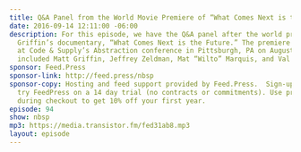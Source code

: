 ```yaml
---
title: Q&A Panel from the World Movie Premiere of “What Comes Next is the Future”
date: 2016-09-14 12:11:00 -06:00
description: For this episode, we have the Q&A panel after the world premiere of Matt
  Griffin’s documentary, “What Comes Next is the Future.” The premiere took place
  at Code & Supply’s Abstraction conference in Pittsburgh, PA on August 18th. Panelists
  included Matt Griffin, Jeffrey Zeldman, Mat “Wilto” Marquis, and Val Head.
sponsor: Feed.Press
sponsor-link: http://feed.press/nbsp
sponsor-copy: Hosting and feed support provided by Feed.Press.  Sign-up today and
  try FeedPress on a 14 day trial (no contracts or commitments). Use promo code *nbsp*
  during checkout to get 10% off your first year.
episode: 94
show: nbsp
mp3: https://media.transistor.fm/fed31ab8.mp3
layout: episode
---
```



